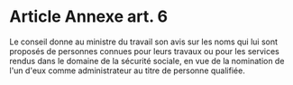 # Article Annexe art. 6

Le conseil donne au ministre du travail son avis sur les noms qui lui sont proposés de personnes connues pour leurs travaux ou pour les services rendus dans le domaine de la sécurité sociale, en vue de la nomination de l'un d'eux comme administrateur au titre de personne qualifiée.
